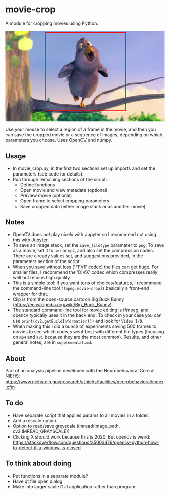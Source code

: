 # movie-crop
A module for cropping movies using Python.

![](example.png)

Use your mouse to select a region of a frame in the movie, and then you can save the cropped movie or a sequence of images, depending on which parameters you choose. Uses OpenCV and numpy.


## Usage
- In movie_crop.py, in the first two sections set up imports and set the parameters (see code for details).
- Run through remaining sections of the script:
    - Define functions
    - Open movie and view metadata (optional)
    - Preview movie (optional)
    - Open frame to select cropping parameters
    - Save cropped data (either image stack or as another movie)


## Notes
- OpenCV does *not* play nicely with Jupyter so I recommend not using this with Jupyter.
- To save an image stack, set the `save_filetype` parameter to `png`. To save as a movie, set it to `avi` or `mp4`, and also set the compression codec. There are already values set, and suggestions provided, in the parameters section of the script.
- When you save without loss ('FFV1' codec) the files can get huge. For smaller files, I recommend the 'DIVX' codec which compresses really well but retains high quality.
- This is a simple tool: if you want tons of choices/features, I recommend the command-line tool `ffmpeg`. `movie-crop` is basically a front-end wrapper for that.
- Clip is from the open-source cartoon Big Buck Bunny (https://en.wikipedia.org/wiki/Big_Buck_Bunny).
- The standard command-line tool for movie editing is ffmpeg, and opencv typically uses it in the back end. To check in your case you can use `print(cv2.getBuildInformation())` and look for `Video I/O`.
- When making this I did a bunch of experiments saving 500 frames to movies to see which codecs went best with different file types (focusing on `mp4` and `avi` because they are the most common). Results, and other general notes, are in `supplemental.md`.

## About
Part of an analysis pipeline developed with the Neurobehavioral Core at NIEHS:
https://www.niehs.nih.gov/research/atniehs/facilities/neurobehavioral/index.cfm


## To do
- Have separate script that applies params to all movies in a folder.
- Add a rescale option.
- Option to read/save greyscale (imread(image_path, cv2.IMREAD_GRAYSCALE))
- Clicking X should work because this is 2020. But opencv is weird:
https://stackoverflow.com/questions/35003476/opencv-python-how-to-detect-if-a-window-is-closed


## To think about doing
- Put functions in a separate module?
- Have qt file open dialog
- Make into larger scale GUI application rather than program.
